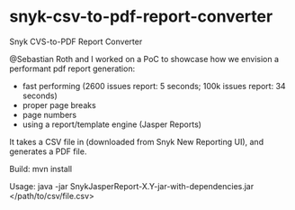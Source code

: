 # snyk-csv-to-pdf-report-converter
Snyk CVS-to-PDF Report Converter

@Sebastian Roth and I worked on a PoC to showcase how we envision a performant pdf report generation:
- fast performing (2600 issues report: 5 seconds; 100k issues report: 34 seconds)
- proper page breaks
- page numbers
- using a report/template engine (Jasper Reports)

It takes a CSV file in (downloaded from Snyk New Reporting UI), and generates a PDF file.

Build:
mvn install

Usage:
java -jar SnykJasperReport-X.Y-jar-with-dependencies.jar </path/to/csv/file.csv>
